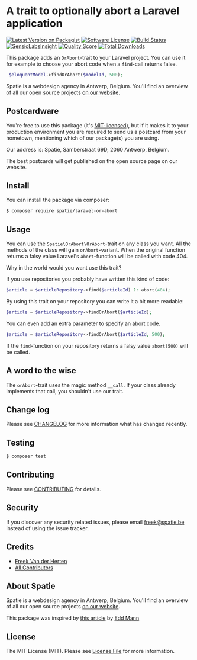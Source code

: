 # A trait to optionally abort a Laravel application

[![Latest Version on Packagist](https://img.shields.io/packagist/v/spatie/laravel-or-abort.svg?style=flat-square)](https://packagist.org/packages/spatie/laravel-or-abort)
[![Software License](https://img.shields.io/badge/license-MIT-brightgreen.svg?style=flat-square)](LICENSE.md)
[![Build Status](https://img.shields.io/travis/spatie/laravel-or-abort/master.svg?style=flat-square)](https://travis-ci.org/spatie/laravel-or-abort)
[![SensioLabsInsight](https://img.shields.io/sensiolabs/i/f91a946a-83e5-405f-8546-4cfd6a29b93e.svg?style=flat-square)](https://insight.sensiolabs.com/projects/f91a946a-83e5-405f-8546-4cfd6a29b93e)
[![Quality Score](https://img.shields.io/scrutinizer/g/spatie/laravel-or-abort.svg?style=flat-square)](https://scrutinizer-ci.com/g/spatie/laravel-or-abort)
[![Total Downloads](https://img.shields.io/packagist/dt/spatie/laravel-or-abort.svg?style=flat-square)](https://packagist.org/packages/spatie/laravel-or-abort)

This package adds an `OrAbort`-trait to your Laravel project. You can use it for example to choose your abort code when a `find`-call returns false.

```php
 $eloquentModel->findOrAbort($modelId, 500); 
```

Spatie is a webdesign agency in Antwerp, Belgium. You'll find an overview of all our open source projects [on our website](https://spatie.be/opensource).

## Postcardware

You're free to use this package (it's [MIT-licensed](LICENSE.md)), but if it makes it to your production environment you are required to send us a postcard from your hometown, mentioning which of our package(s) you are using.

Our address is: Spatie, Samberstraat 69D, 2060 Antwerp, Belgium.

The best postcards will get published on the open source page on our website.

## Install

You can install the package via composer:
``` bash
$ composer require spatie/laravel-or-abort
```

## Usage

You can use the `Spatie\OrAbort\OrAbort`-trait on any class you want. All the methods of the class
will gain `orAbort`-variant. When the original function returns a falsy value Laravel's `abort`-function
will be called with code 404.

Why in the world would you want use this trait?

If you use repositories you probably have written this kind of code:
```php
$article = $articleRepository->find($articleId) ?: abort(404);
```

By using this trait on your repository you can write it a bit more readable:
```php
$article = $articleRepository->findOrAbort($articleId);
```

You can even add an extra parameter to specify an abort code.
```php
$article = $articleRepository->findOrAbort($articleId, 500); 
```
If the `find`-function on your repository returns a falsy value `abort(500)` will be called.

## A word to the wise
The `orAbort`-trait uses the magic method `__call`. If your class already implements that call, you shouldn't
use our trait.

## Change log

Please see [CHANGELOG](CHANGELOG.md) for more information what has changed recently.

## Testing

``` bash
$ composer test
```

## Contributing

Please see [CONTRIBUTING](CONTRIBUTING.md) for details.

## Security

If you discover any security related issues, please email freek@spatie.be instead of using the issue tracker.

## Credits

- [Freek Van der Herten](https://murze.be)
- [All Contributors](../../contributors)

## About Spatie
Spatie is a webdesign agency in Antwerp, Belgium. You'll find an overview of all our open source projects [on our website](https://spatie.be/opensource).

This package was inspired by [this article](http://tech.mybuilder.com/optional-value-control-flows-in-php-using-traits-and-magic-methods/) by [Edd Mann](https://twitter.com/edd_mann)

## License

The MIT License (MIT). Please see [License File](LICENSE.md) for more information.
